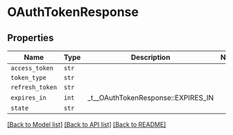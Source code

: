 # OAuthTokenResponse



## Properties
Name | Type | Description | Notes
------------ | ------------- | ------------- | -------------
| `access_token` | ```str``` |    |  |
| `token_type` | ```str``` |    |  |
| `refresh_token` | ```str``` |    |  |
| `expires_in` | ```int``` |  _t__OAuthTokenResponse::EXPIRES_IN  |  |
| `state` | ```str``` |    |  |

[[Back to Model list]](../README.md#documentation-for-models) [[Back to API list]](../README.md#documentation-for-api-endpoints) [[Back to README]](../README.md)



